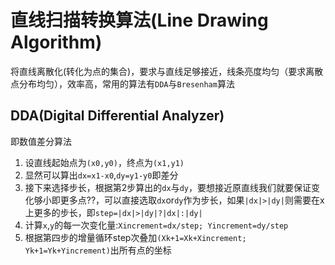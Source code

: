 # 直线扫描转换算法(Line Drawing Algorithm)
将直线离散化(转化为点的集合)，要求与直线足够接近，线条亮度均匀（要求离散点分布均匀），效率高，常用的算法有`DDA`与`Bresenham`算法
## DDA(Digital Differential Analyzer)
即数值差分算法
1. 设直线起始点为`(x0,y0)`，终点为`(x1,y1)`
2. 显然可以算出`dx=x1-x0`,`dy=y1-y0`即差分
3. 接下来选择步长，根据第2步算出的`dx`与`dy`，要想接近原直线我们就要保证变化够小即更多点??，可以直接选取`dx`or`dy`作为步长，如果`|dx|>|dy|`则需要在x上更多的步长，即`step=|dx|>|dy|?|dx|:|dy|`
4. 计算`x`,`y`的每一次变化量:`Xincrement=dx/step; Yincrement=dy/step`
5. 根据第四步的增量循环step次叠加`(Xk+1=Xk+Xincrement; Yk+1=Yk+Yincrement)`出所有点的坐标

